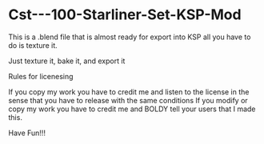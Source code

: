 # Cst---100-Starliner-Set-KSP-Mod
This is a .blend file that is almost ready for export into KSP all you have to do is texture it. 

Just texture it, bake it, and export it 

Rules for licenesing

If you copy my work you have to credit me and listen to the license in the sense that you have to release with the same conditions If you modify or copy my work you have to credit me and BOLDY tell your users that I made this.

Have Fun!!!

